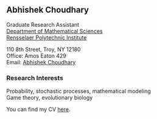 ## Abhishek Choudhary

Graduate Research Assistant <br />
<a href="https://science.rpi.edu/mathematical-sciences">Department of Mathematical Sciences</a><br />
<a href="http://www.rpi.edu/">Rensselaer Polytechnic Institute</a><br />

110 8th Street, Troy, NY 12180 <br />
Office: Amos Eaton 429 <br />
Email: <a href="mailto:abhi.achoudhary@gmail.com">Abhishek Choudhary</a> <br />

### Research Interests
Probability, stochastic processes, mathematical modeling <br />
Game theory, evolutionary biology <br />

You can find my CV <a href="yet to be updated">here</a>. <br />
